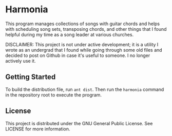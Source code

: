 # Harmonia

This program manages collections of songs with guitar chords and helps with
scheduling song sets, transposing chords, and other things that I found helpful
during my time as a song leader at various churches.

DISCLAIMER: This project is not under active development; it is a utility I
wrote as an undergrad that I found while going through some old files and
decided to post on Github in case it's useful to someone. I no longer actively
use it.

## Getting Started

To build the distribution file, run `ant dist`. Then run the `harmonia`
command in the repository root to execute the program.

## License

This project is distributed under the GNU General Public License. See
LICENSE for more information.
